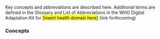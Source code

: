 Key concepts and abbreviations are described here. Additional terms are defined in the Glossary and List of Abbreviations in the WHO Digital Adaptation Kit for <mark>[insert health domain here]</mark> (link forthcoming)
### Concepts 
